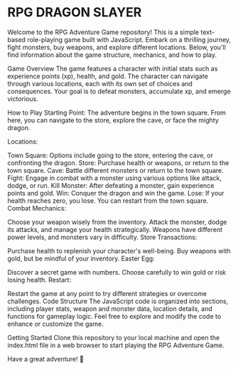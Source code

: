 
<h1>RPG DRAGON SLAYER</h1>
Welcome to the RPG Adventure Game repository! This is a simple text-based role-playing game built with JavaScript. Embark on a thrilling journey, fight monsters, buy weapons, and explore different locations. Below, you'll find information about the game structure, mechanics, and how to play.

Game Overview
The game features a character with initial stats such as experience points (xp), health, and gold. The character can navigate through various locations, each with its own set of choices and consequences. Your goal is to defeat monsters, accumulate xp, and emerge victorious.

How to Play
Starting Point: The adventure begins in the town square. From here, you can navigate to the store, explore the cave, or face the mighty dragon.

Locations:

Town Square: Options include going to the store, entering the cave, or confronting the dragon.
Store: Purchase health or weapons, or return to the town square.
Cave: Battle different monsters or return to the town square.
Fight: Engage in combat with a monster using various options like attack, dodge, or run.
Kill Monster: After defeating a monster, gain experience points and gold.
Win: Conquer the dragon and win the game.
Lose: If your health reaches zero, you lose. You can restart from the town square.
Combat Mechanics:

Choose your weapon wisely from the inventory.
Attack the monster, dodge its attacks, and manage your health strategically.
Weapons have different power levels, and monsters vary in difficulty.
Store Transactions:

Purchase health to replenish your character's well-being.
Buy weapons with gold, but be mindful of your inventory.
Easter Egg:

Discover a secret game with numbers. Choose carefully to win gold or risk losing health.
Restart:

Restart the game at any point to try different strategies or overcome challenges.
Code Structure
The JavaScript code is organized into sections, including player stats, weapon and monster data, location details, and functions for gameplay logic. Feel free to explore and modify the code to enhance or customize the game.

Getting Started
Clone this repository to your local machine and open the index.html file in a web browser to start playing the RPG Adventure Game.

Have a great adventure! 🚀
